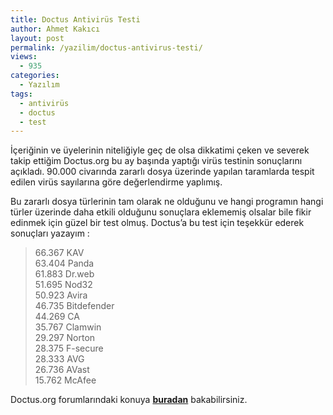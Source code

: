 ```yaml
---
title: Doctus Antivirüs Testi
author: Ahmet Kakıcı
layout: post
permalink: /yazilim/doctus-antivirus-testi/
views:
  - 935
categories:
  - Yazılım
tags:
  - antivirüs
  - doctus
  - test
---
```

İçeriğinin ve üyelerinin niteliğiyle geç de olsa dikkatimi çeken ve severek takip ettiğim Doctus.org bu ay başında yaptığı virüs testinin sonuçlarını açıkladı. 90.000 civarında zararlı dosya üzerinde yapılan taramlarda tespit edilen virüs sayılarına göre değerlendirme yaplımış.

Bu zararlı dosya türlerinin tam olarak ne olduğunu ve hangi programın hangi türler üzerinde daha etkili olduğunu sonuçlara eklememiş olsalar bile fikir edinmek için güzel bir test olmuş. Doctus&#8217;a bu test için teşekkür ederek sonuçları yazayım :

<!--more-->

> 66.367 KAV  
> 63.404 Panda  
> 61.883 Dr.web  
> 51.695 Nod32  
> 50.923 Avira  
> 46.735 Bitdefender  
> 44.269 CA  
> 35.767 Clamwin  
> 29.297 Norton  
> 28.375 F-secure  
> 28.333 AVG  
> 26.736 AVast  
> 15.762 McAfee

Doctus.org forumlarındaki konuya <a href="http://doctus.org/doctus-varsayilan-ayarlar-anti-virus-t31526.html?s=688831ae82794d575379781e2241f49b&amp;" target="_blank"><strong>buradan</strong></a> bakabilirsiniz.